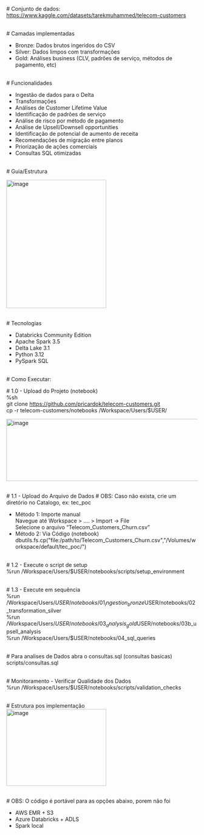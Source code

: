 \# Conjunto de dados:
https://www.kaggle.com/datasets/tarekmuhammed/telecom-customers

\
\# Camadas implementadas 
- Bronze: Dados brutos ingeridos do CSV
- Silver: Dados limpos com transformações
- Gold: Análises business (CLV, padrões de serviço, métodos de pagamento, etc)

\
\# Funcionalidades 
- Ingestão de dados para o Delta
- Transformações
- Análises de Customer Lifetime Value
- Identificação de padrões de serviço
- Análise de risco por método de pagamento
- Análise de Upsell/Downsell opportunities
- Identificação de potencial de aumento de receita
- Recomendações de migração entre planos
- Priorização de ações comerciais
- Consultas SQL otimizadas

\
\# Guia/Estrutura 

<img width="263" height="337" alt="image" src="https://github.com/user-attachments/assets/285f7d0c-cb45-4d23-a3c0-067d037d43ab" />

\
\# Tecnologias 
- Databricks Community Edition
- Apache Spark 3.5
- Delta Lake 3.1
- Python 3.12
- PySpark SQL

\
\# Como Executar:

\# 1.0 - Upload do Projeto (notebook)  
%sh  
git clone https://github.com/pricardok/telecom-customers.git  
cp -r telecom-customers/notebooks /Workspace/Users/$USER/  

<img width="600" height="163" alt="image" src="https://github.com/user-attachments/assets/2219905e-b0cd-421c-b16a-05b3aacba819" />


\
\# 1.1 - Upload do Arquivo de Dados # OBS: Caso não exista, crie um diretório no Catalogo, ex: tec_poc
- Método 1: Importe manual  
Navegue até Workspace > .... > Import → File  
Selecione o arquivo “Telecom_Customers_Churn.csv”  
- Método 2: Via Código (notebook)  
dbutils.fs.cp("file:/path/to/Telecom_Customers_Churn.csv","/Volumes/workspace/default/tec_poc/")

\
\# 1.2 - Execute o script de setup  
%run /Workspace/Users/\$USER/notebooks/scripts/setup_environment  

\
\# 1.3 - Execute em sequência  
%run /Workspace/Users/$USER/notebooks/01_ingestion_bronze  
%run /Workspace/Users/$USER/notebooks/02_transformation_silver    
%run /Workspace/Users/$USER/notebooks/03_analysis_gold  
%run /Workspace/Users/$USER/notebooks/03b_upsell_analysis  
%run /Workspace/Users/$USER/notebooks/04_sql_queries  

\
\# Para analises de Dados abra o consultas.sql (consultas basicas)  
scripts/consultas.sql

\
\# Monitoramento - Verificar Qualidade dos Dados   
%run /Workspace/Users/\$USER/notebooks/scripts/validation_checks  

\
\# Estrutura pos implementação  
<img width="263" height="202" alt="image" src="https://github.com/user-attachments/assets/b990faaf-f32d-4db8-a3a2-9ce01d9ce6da" />

\
\# OBS: O código é portável para as opções abaixo, porem não foi
- AWS EMR + S3
- Azure Databricks + ADLS  
- Spark local



















